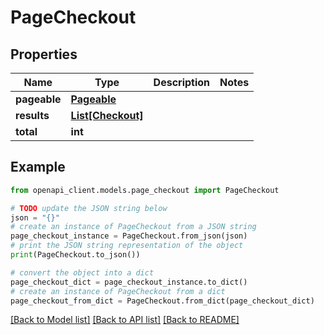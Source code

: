 # PageCheckout


## Properties

Name | Type | Description | Notes
------------ | ------------- | ------------- | -------------
**pageable** | [**Pageable**](Pageable.md) |  | 
**results** | [**List[Checkout]**](Checkout.md) |  | 
**total** | **int** |  | 

## Example

```python
from openapi_client.models.page_checkout import PageCheckout

# TODO update the JSON string below
json = "{}"
# create an instance of PageCheckout from a JSON string
page_checkout_instance = PageCheckout.from_json(json)
# print the JSON string representation of the object
print(PageCheckout.to_json())

# convert the object into a dict
page_checkout_dict = page_checkout_instance.to_dict()
# create an instance of PageCheckout from a dict
page_checkout_from_dict = PageCheckout.from_dict(page_checkout_dict)
```
[[Back to Model list]](../README.md#documentation-for-models) [[Back to API list]](../README.md#documentation-for-api-endpoints) [[Back to README]](../README.md)


